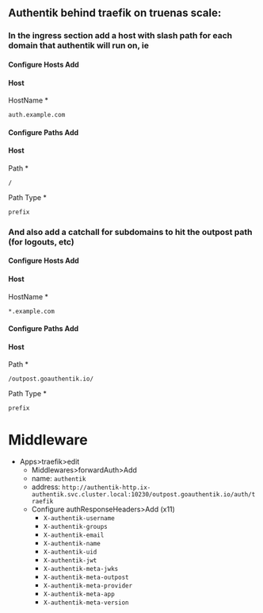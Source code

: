## Authentik behind traefik on truenas scale:

### In the ingress section add a host with slash path for each domain that authentik will run on, ie 

#### Configure Hosts   Add
#### Host
HostName *
```
auth.example.com
```


#### Configure Paths   Add
#### Host
Path *
```
/
```
Path Type *
```
prefix
```

### And also add a catchall for subdomains to hit the outpost path (for logouts, etc) 
#### Configure Hosts   Add
#### Host
HostName *
```
*.example.com
```


#### Configure Paths   Add
#### Host
Path *
```
/outpost.goauthentik.io/
```
Path Type *
```
prefix
```

# Middleware
- Apps>traefik>edit
  - Middlewares>forwardAuth>Add
  - name: `authentik`
  - address: `http://authentik-http.ix-authentik.svc.cluster.local:10230/outpost.goauthentik.io/auth/traefik`
  - Configure authResponseHeaders>Add (x11)
    - `X-authentik-username`
    - `X-authentik-groups`
    - `X-authentik-email`
    - `X-authentik-name`
    - `X-authentik-uid`
    - `X-authentik-jwt`
    - `X-authentik-meta-jwks`
    - `X-authentik-meta-outpost`
    - `X-authentik-meta-provider`
    - `X-authentik-meta-app`
    - `X-authentik-meta-version`

